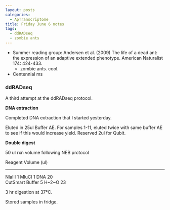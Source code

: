 ```yaml
---
layout: posts
categories: 
  - ApTranscriptome
title: Friday June 6 notes
tags: 
  - ddRADseq
  - zombie ants
---
```


- Summer reading group: Andersen et al. (2009) The life of a dead ant: the expression of an adaptive extended phenotype. American Naturalist 174: 424-433.
  - zombie ants. cool.
- Centennial ms


### ddRADseq

A third attempt at the ddRADseq protocol. 

**DNA extraction**

Completed DNA extraction that I started yesterday.

Eluted in 25ul Buffer AE. For samples 1-11, eluted twice with same buffer AE to see if this would increase yield. Reserved 2ul for Qubit.


**Double digest**

50 ul rxn volume following NEB protocol 

Reagent           Volume (ul)
---------        -------------
NlaIII                 1
MluCl                  1
DNA                   20   
CutSmart Buffer        5
H~2~O                  23 

3 hr digestion at 37°C.

Stored samples in fridge.



